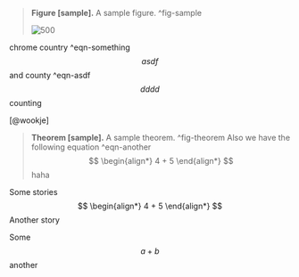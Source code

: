 > __Figure [sample].__ A sample figure. ^fig-sample
> 
> ![500](images/sample.jpeg)

chrome country ^eqn-something
$$
asdf
$$
and county ^eqn-asdf
$$
dddd
$$
counting

[@wookje]

> __Theorem [sample].__ A sample theorem. ^fig-theorem
> Also we have the following equation ^eqn-another
$$
\begin{align*}
4 + 5
\end{align*}
$$
> haha

Some stories
$$
\begin{align*}
4 + 5
\end{align*}
$$
Another story

Some
$$
a+b
$$
another